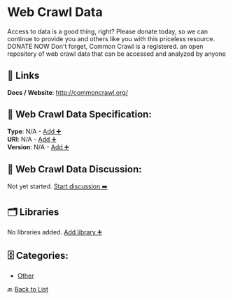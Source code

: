 # Web Crawl Data

Access to data is a good thing, right? Please donate today, so we can continue to provide you and others like you with this priceless resource. DONATE NOW Don't forget, Common Crawl is a registered. an open repository of web crawl data that can be accessed and analyzed by anyone

##  🔗 Links
**Docs / Website**: http://commoncrawl.org/

## 🧬 Web Crawl Data Specification:
**Type**: N/A - [Add ➕](https://github.com/apis-list/apis-list/edit/main/apis.yaml#L21760)  
**URI**: N/A - [Add ➕](https://github.com/apis-list/apis-list/edit/main/apis.yaml#L21760)  
**Version**: N/A - [Add ➕](https://github.com/apis-list/apis-list/edit/main/apis.yaml#L21760)

## 💬 Web Crawl Data Discussion:
Not yet started. [Start discussion ➡️](https://github.com/apis-list/apis-list/discussions/new)

## 🗂️ Libraries

No libraries added. [Add library ➕](https://github.com/apis-list/apis-list/edit/main/apis.yaml#L21760)    


## 🗄️ Categories:
- [Other](https://github.com/apis-list/apis-list#other-)

🔙  [Back to List](https://github.com/apis-list/apis-list)
